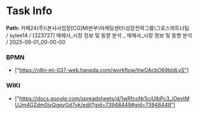 # Task Info

**Path:** 카페24(주)\본사사업장\[CG]MI본부\마케팅센터\성장전략그룹\그로스파트너팀 / sylee14 / [323727] 매체사_시장 정보 및 동향 분석 _ 매체사_시장 정보 및 동향 분석 / 2025-09-01_00-00-00

### BPMN
- ["https://n8n-mi-037-web.hanpda.com/workflow/tIwOAcbO69bldLyS"]

### WIKI
- ["https://docs.google.com/spreadsheets/d/1wRfcoNr5cjUIbPc3_iOeytMUJm4GZdm0jyQgpyGd7yk/edit?gid=73948449#gid=73948449"]

